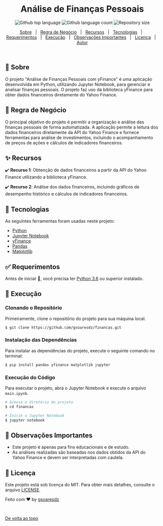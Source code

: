 <h1 align="center">Análise de Finanças Pessoais</h1>
<p align="center">
  <img alt="Github top language" src="https://img.shields.io/github/languages/top/gsoaresdz/financas?color=56BEB8">
  <img alt="Github language count" src="https://img.shields.io/github/languages/count/gsoaresdz/financas?color=56BEB8">
  <img alt="Repository size" src="https://img.shields.io/github/repo-size/gsoaresdz/financas?color=56BEB8">
</p>
<p align="center">
  <a href="#dart-sobre">Sobre</a> &#xa0; | &#xa0; 
  <a href="#memo-regra-de-negócio">Regra de Negócio</a> &#xa0; | &#xa0;
  <a href="#sparkles-recursos">Recursos</a> &#xa0; | &#xa0;
  <a href="#rocket-tecnologias">Tecnologias</a> &#xa0; | &#xa0;
  <a href="#white_check_mark-requerimentos">Requerimentos</a> &#xa0; | &#xa0;
  <a href="#checkered_flag-execução">Execução</a> &#xa0; | &#xa0;
  <a href="#memo-observações-importantes">Observações Importantes</a> &#xa0; | &#xa0;
  <a href="#memo-licença">Licença</a> &#xa0; | &#xa0;
  <a href="https://github.com/gsoaresdz" target="_blank">Autor</a>
</p>
<br>

## **:dart: Sobre**

O projeto "Análise de Finanças Pessoais com yFinance" é uma aplicação desenvolvida em Python, utilizando Jupyter Notebook, para gerenciar e analisar finanças pessoais. O projeto faz uso da biblioteca yFinance para obter dados financeiros diretamente do Yahoo Finance.

## **:memo: Regra de Negócio**

O principal objetivo do projeto é permitir a organização e análise das finanças pessoais de forma automatizada. A aplicação permite a leitura dos dados financeiros diretamente da API do Yahoo Finance e fornece ferramentas para análise de investimentos, incluindo o acompanhamento de preços de ações e cálculos de indicadores financeiros.

## **:sparkles: Recursos**

:heavy_check_mark: **Recurso 1**: Obtenção de dados financeiros a partir da API do Yahoo Finance utilizando a biblioteca yFinance.

:heavy_check_mark: **Recurso 2**: Análise dos dados financeiros, incluindo gráficos de desempenho histórico e cálculos de indicadores financeiros.

## **:rocket: Tecnologias**

As seguintes ferramentas foram usadas neste projeto:

- [Python](https://www.python.org/)
- [Jupyter Notebook](https://jupyter.org/)
- [yFinance](https://pypi.org/project/yfinance/)
- [Pandas](https://pandas.pydata.org/)
- [Matplotlib](https://matplotlib.org/)

## **:white_check_mark: Requerimentos**

Antes de iniciar :checkered_flag:, você precisa ter [Python 3.6](https://www.python.org/downloads/release/python-360/) ou superior instalado.

## **:checkered_flag: Execução**

### Clonando o Repositório

Primeiramente, clone o repositório do projeto para sua máquina local.

```bash
$ git clone https://github.com/gsoaresdz/financas.git
```

### Instalação das Dependências

Para instalar as dependências do projeto, execute o seguinte comando no terminal:

```bash
$ pip install pandas yfinance matplotlib jupyter
```

### Execução do Código

Para executar o projeto, abra o Jupyter Notebook e execute o arquivo `main.ipynb`.

```bash
# Acesse o diretório do projeto
$ cd financas

# Inicie o Jupyter Notebook
$ jupyter notebook
```

## **:memo: Observações Importantes**

- Este projeto é apenas para fins educacionais e de estudo.
- As análises realizadas são baseadas nos dados obtidos da API do Yahoo Finance e devem ser interpretadas com cautela.

## **:memo: Licença**

Este projeto está sob licença do MIT. Para obter mais detalhes, consulte o arquivo [LICENSE](LICENSE).

Feito com :heart: by <a href="https://github.com/gsoaresdz" target="_blank">gsoaresdz</a>

&#xa0;

<a href="#top">De volta ao topo</a>
